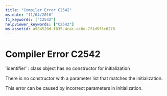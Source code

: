 ```yaml
---
title: "Compiler Error C2542"
ms.date: "11/04/2016"
f1_keywords: ["C2542"]
helpviewer_keywords: ["C2542"]
ms.assetid: a984520d-f835-4cac-ac0e-7f1d5f5c6278
---
```

# Compiler Error C2542

'identifier' : class object has no constructor for initialization

There is no constructor with a parameter list that matches the initialization.

This error can be caused by incorrect parameters in initialization.